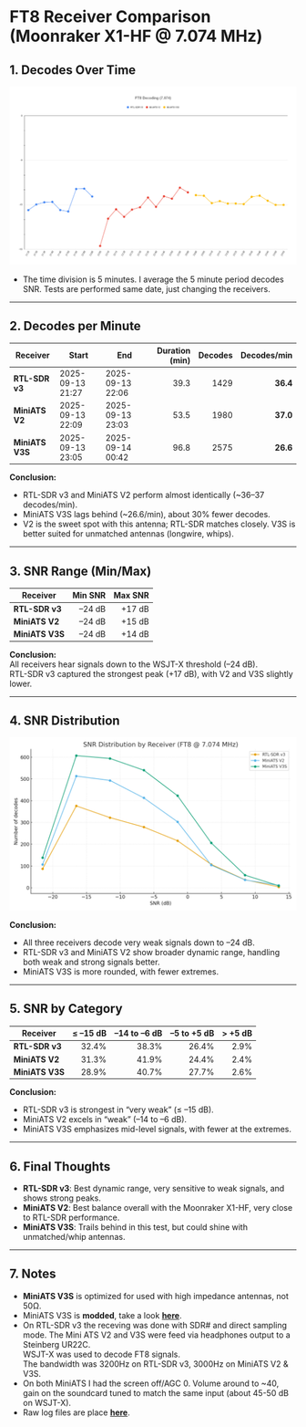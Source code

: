 # FT8 Receiver Comparison (Moonraker X1-HF @ 7.074 MHz)

## 1. Decodes Over Time
![Decodes per 5min](images/snrper5min.png)
* The time division is 5 minutes. I average the 5 minute period decodes SNR. Tests are performed same date, just changing the receivers.

---

## 2. Decodes per Minute

| Receiver      | Start              | End                | Duration (min) | Decodes | Decodes/min |
|---------------|-------------------|-------------------|---------------:|--------:|-------------:|
| **RTL-SDR v3** | 2025-09-13 21:27 | 2025-09-13 22:06 | 39.3 | 1429 | **36.4** |
| **MiniATS V2** | 2025-09-13 22:09 | 2025-09-13 23:03 | 53.5 | 1980 | **37.0** |
| **MiniATS V3S**| 2025-09-13 23:05 | 2025-09-14 00:42 | 96.8 | 2575 | **26.6** |

**Conclusion:**  
- RTL-SDR v3 and MiniATS V2 perform almost identically (~36–37 decodes/min).  
- MiniATS V3S lags behind (~26.6/min), about 30% fewer decodes.  
- V2 is the sweet spot with this antenna; RTL-SDR matches closely. V3S is better suited for unmatched antennas (longwire, whips).

---

## 3. SNR Range (Min/Max)

| Receiver      | Min SNR | Max SNR |
|---------------|--------:|--------:|
| **RTL-SDR v3** | –24 dB  | +17 dB  |
| **MiniATS V2** | –24 dB  | +15 dB  |
| **MiniATS V3S**| –24 dB  | +14 dB  |

**Conclusion:**  
All receivers hear signals down to the WSJT-X threshold (–24 dB).  
RTL-SDR v3 captured the strongest peak (+17 dB), with V2 and V3S slightly lower.

---

## 4. SNR Distribution
![SNR distribution](images/snr_distribution.png)

**Conclusion:**  
- All three receivers decode very weak signals down to –24 dB.  
- RTL-SDR v3 and MiniATS V2 show broader dynamic range, handling both weak and strong signals better.  
- MiniATS V3S is more rounded, with fewer extremes.

---

## 5. SNR by Category

| Receiver      | ≤ –15 dB | –14 to –6 dB | –5 to +5 dB | > +5 dB |
|---------------|---------:|-------------:|------------:|--------:|
| **RTL-SDR v3** | 32.4% | 38.3% | 26.4% | 2.9% |
| **MiniATS V2** | 31.3% | 41.9% | 24.4% | 2.4% |
| **MiniATS V3S**| 28.9% | 40.7% | 27.7% | 2.6% |

**Conclusion:**  
- RTL-SDR v3 is strongest in “very weak” (≤ –15 dB).  
- MiniATS V2 excels in “weak” (–14 to –6 dB).  
- MiniATS V3S emphasizes mid-level signals, with fewer at the extremes.

---

## 6. Final Thoughts
- **RTL-SDR v3**: Best dynamic range, very sensitive to weak signals, and shows strong peaks.  
- **MiniATS V2**: Best balance overall with the Moonraker X1-HF, very close to RTL-SDR performance.  
- **MiniATS V3S**: Trails behind in this test, but could shine with unmatched/whip antennas.

---

## 7. Notes
- **MiniATS V3S** is optimized for used with high impedance antennas, not 50Ω.  
- MiniATS V3S is **modded**, take a look [**here**](../Amnvolt_V3S/JFET_Power_Supply_Mod/).  
- On RTL-SDR v3 the receving was done with SDR# and direct sampling mode. The Mini ATS V2 and V3S were feed via headphones output to a Steinberg UR22C.  
  WSJT-X was used to decode FT8 signals.  
  The bandwidth was 3200Hz on RTL-SDR v3, 3000Hz on MiniATS V2 & V3S.  
- On both MiniATS I had the screen off/AGC 0. Volume around to ~40, gain on the soundcard tuned to match the same input (about 45-50 dB on WSJT-X).
- Raw log files are place [**here**](./logs/).


